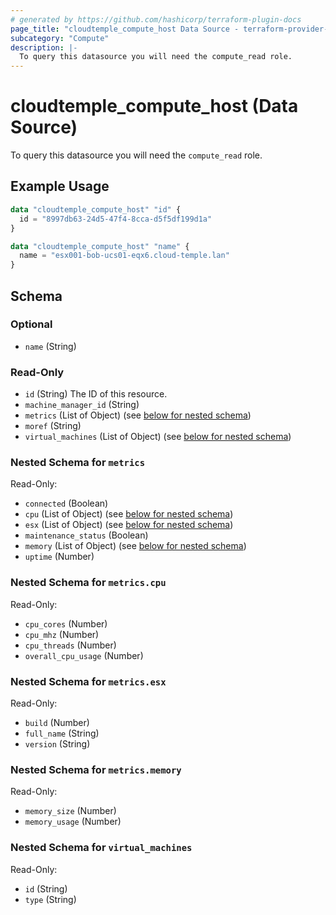 ```yaml
---
# generated by https://github.com/hashicorp/terraform-plugin-docs
page_title: "cloudtemple_compute_host Data Source - terraform-provider-cloudtemple"
subcategory: "Compute"
description: |-
  To query this datasource you will need the compute_read role.
---
```


# cloudtemple_compute_host (Data Source)

To query this datasource you will need the `compute_read` role.

## Example Usage

```terraform
data "cloudtemple_compute_host" "id" {
  id = "8997db63-24d5-47f4-8cca-d5f5df199d1a"
}

data "cloudtemple_compute_host" "name" {
  name = "esx001-bob-ucs01-eqx6.cloud-temple.lan"
}
```

<!-- schema generated by tfplugindocs -->
## Schema

### Optional

- `name` (String)

### Read-Only

- `id` (String) The ID of this resource.
- `machine_manager_id` (String)
- `metrics` (List of Object) (see [below for nested schema](#nestedatt--metrics))
- `moref` (String)
- `virtual_machines` (List of Object) (see [below for nested schema](#nestedatt--virtual_machines))

<a id="nestedatt--metrics"></a>
### Nested Schema for `metrics`

Read-Only:

- `connected` (Boolean)
- `cpu` (List of Object) (see [below for nested schema](#nestedobjatt--metrics--cpu))
- `esx` (List of Object) (see [below for nested schema](#nestedobjatt--metrics--esx))
- `maintenance_status` (Boolean)
- `memory` (List of Object) (see [below for nested schema](#nestedobjatt--metrics--memory))
- `uptime` (Number)

<a id="nestedobjatt--metrics--cpu"></a>
### Nested Schema for `metrics.cpu`

Read-Only:

- `cpu_cores` (Number)
- `cpu_mhz` (Number)
- `cpu_threads` (Number)
- `overall_cpu_usage` (Number)


<a id="nestedobjatt--metrics--esx"></a>
### Nested Schema for `metrics.esx`

Read-Only:

- `build` (Number)
- `full_name` (String)
- `version` (String)


<a id="nestedobjatt--metrics--memory"></a>
### Nested Schema for `metrics.memory`

Read-Only:

- `memory_size` (Number)
- `memory_usage` (Number)



<a id="nestedatt--virtual_machines"></a>
### Nested Schema for `virtual_machines`

Read-Only:

- `id` (String)
- `type` (String)


